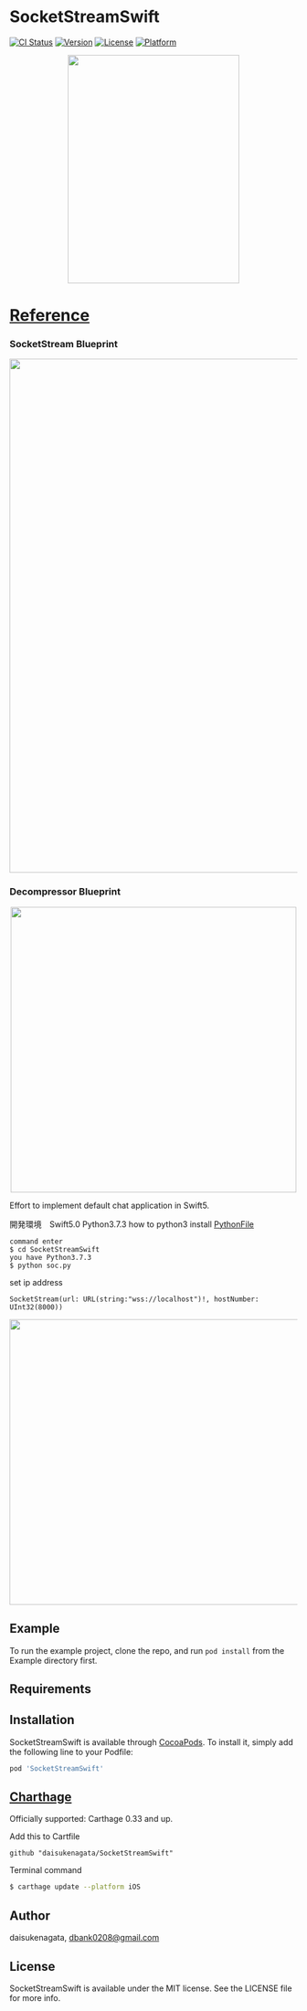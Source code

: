 # SocketStreamSwift

[![CI Status](https://img.shields.io/travis/daisukenagata/SocketStreamSwift.svg?style=flat)](https://travis-ci.org/daisukenagata/SocketStreamSwift)
[![Version](https://img.shields.io/cocoapods/v/SocketStreamSwift.svg?style=flat)](https://cocoapods.org/pods/SocketStreamSwift)
[![License](https://img.shields.io/cocoapods/l/SocketStreamSwift.svg?style=flat)](https://cocoapods.org/pods/SocketStreamSwift)
[![Platform](https://img.shields.io/cocoapods/p/SocketStreamSwift.svg?style=flat)](https://cocoapods.org/pods/SocketStreamSwift)


<p align="center">
<img width="300" height="400" src="https://user-images.githubusercontent.com/16457165/62090081-80feac80-b2a6-11e9-8193-bbc5c0c6294d.png">
</p>

# [Reference](https://github.com/daisukenagata/SocketStreamSwift/wiki)
### SocketStream Blueprint 
<p align="center">
<img width="900" height="900" src="https://user-images.githubusercontent.com/16457165/62100088-2c215d00-b2cb-11e9-8332-36a63f8abd94.png">
</p>

### Decompressor Blueprint 
<p align="center">
<img width="500" height="500" src="hhttps://user-images.githubusercontent.com/16457165/62101324-fa5ec500-b2cf-11e9-8add-9cca3cb26282.png">
</p>

Effort to implement default chat application in Swift5.

開発環境　Swift5.0 Python3.7.3  how to python3 install
[PythonFile](https://github.com/daisukenagata/PythonFile)
```
command enter
$ cd SocketStreamSwift 
you have Python3.7.3  
$ python soc.py
```
set ip address
```
SocketStream(url: URL(string:"wss://localhost")!, hostNumber: UInt32(8000))
```
 
<img src="https://user-images.githubusercontent.com/16457165/58570199-82920100-8272-11e9-8a12-d71bb34b9f37.gif"  width="1100"  height="500">

## Example

To run the example project, clone the repo, and run `pod install` from the Example directory first.

## Requirements

## Installation

SocketStreamSwift is available through [CocoaPods](https://cocoapods.org). To install
it, simply add the following line to your Podfile:

```ruby
pod 'SocketStreamSwift'
```

## [Charthage](https://github.com/Carthage/Carthage)

Officially supported: Carthage 0.33 and up.

Add this to Cartfile
```
github "daisukenagata/SocketStreamSwift"
```

Terminal command
```bash
$ carthage update --platform iOS
```

## Author

daisukenagata, dbank0208@gmail.com

## License

SocketStreamSwift is available under the MIT license. See the LICENSE file for more info.
